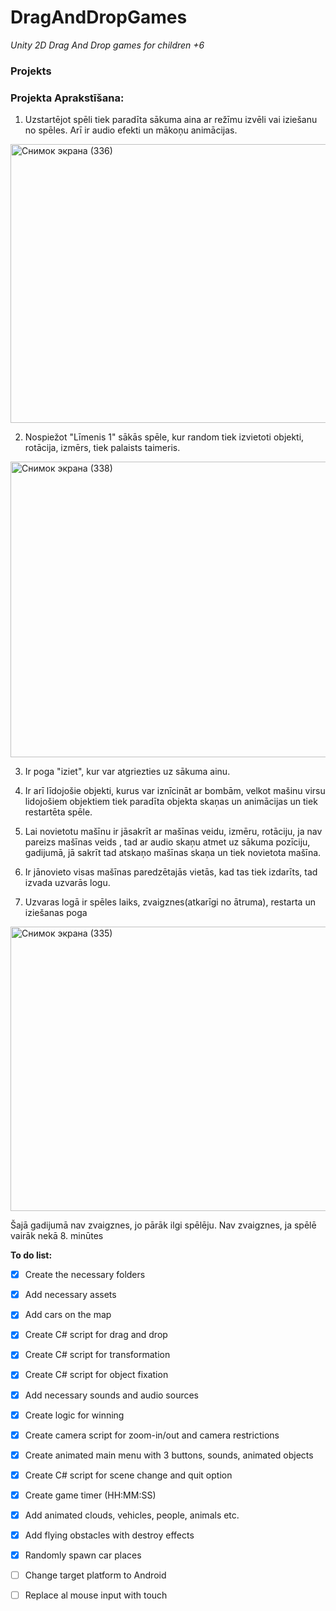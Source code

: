 # DragAndDropGames
_Unity 2D Drag And Drop games for children +6_

### Projekts
### Projekta Aprakstīšana:
1. Uzstartējot spēli tiek paradīta sākuma aina ar režīmu izvēli vai iziešanu no spēles. Arī ir audio efekti un mākoņu animācijas.
<img width="821" height="446" alt="Снимок экрана (336)" src="https://github.com/user-attachments/assets/3c28fce2-8c0f-4cc1-aaaf-41984dec723b" />

2. Nospiežot "Līmenis 1" sākās spēle, kur random tiek izvietoti objekti, rotācija, izmērs, tiek palaists taimeris.
<img width="834" height="473" alt="Снимок экрана (338)" src="https://github.com/user-attachments/assets/38121def-d868-4c87-a96d-c199b1131425" />

3. Ir poga "iziet", kur var atgriezties uz sākuma ainu.

4. Ir arī līdojošie objekti, kurus var iznīcināt ar bombām, velkot mašinu virsu lidojošiem objektiem tiek paradīta objekta skaņas un animācijas un tiek restartēta spēle.

5. Lai novietotu mašīnu ir jāsakrīt ar mašīnas veidu, izmēru, rotāciju, ja nav pareizs mašīnas veids , tad ar audio skaņu atmet uz sākuma pozīciju, gadijumā, jā sakrīt tad atskaņo mašīnas skaņa un tiek novietota mašīna.
   
6. Ir jānovieto visas mašīnas paredzētajās vietās, kad tas tiek izdarīts, tad izvada uzvarās logu.
 
7. Uzvaras logā ir spēles laiks, zvaigznes(atkarīgi no ātruma), restarta un iziešanas poga 
<img width="835" height="455" alt="Снимок экрана (335)" src="https://github.com/user-attachments/assets/3d5667dc-6d86-45fc-8b80-a5913706c67c" />

Šajā gadijumā nav zvaigznes, jo pārāk ilgi spēlēju. Nav zvaigznes, ja spēlē vairāk nekā 8. minūtes






**To do list:**
- [x] Create the necessary folders 
- [x] Add necessary assets 
- [x] Add cars on the map
- [x] Create C# script for drag and drop
- [x] Create C# script for transformation
- [x] Create C# script for object fixation
- [x] Add necessary sounds and audio sources
- [X] Create logic for winning
- [x] Create camera script for zoom-in/out and camera restrictions
- [X] Create animated main menu with 3 buttons, sounds, animated objects
- [X] Create C# script for scene change and quit option
- [X] Create game timer (HH:MM:SS)
- [X] Add animated clouds, vehicles, people, animals etc.
- [X] Add flying obstacles with destroy effects
- [X] Randomly spawn car places
- [ ] Change target platform to Android
- [ ] Replace al mouse input with touch
 
